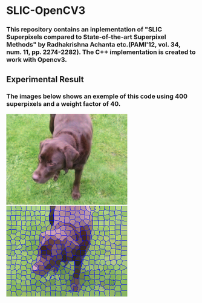 # SLIC-OpenCV3
### This repository contains an inplementation of "SLIC Superpixels compared to State-of-the-art Superpixel Methods" by Radhakrishna Achanta etc.(PAMI'12, vol. 34, num. 11, pp. 2274-2282). The C++ implementation is created to work with Opencv3.
## Experimental Result
### The images below shows an exemple of this code using 400 superpixels and a weight factor of 40.
![dog.png](https://github.com/MyStyleee/SLIC-OpenCV3/blob/master/SLIC-OpenCV3/dog.png)
![dog_segment.png](https://github.com/MyStyleee/SLIC-OpenCV3/blob/master/SLIC-OpenCV3/dog_segment.png)
